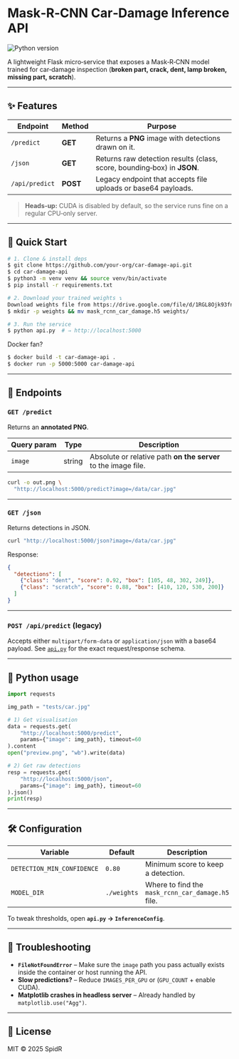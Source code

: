 # Mask‑R‑CNN Car‑Damage Inference API

![Python version](https://img.shields.io/badge/python-3.6+-blue)

A lightweight Flask micro‑service that exposes a Mask‑R‑CNN model trained for car‑damage inspection (**broken part, crack, dent, lamp broken, missing part, scratch**).

---

## ✨ Features

| Endpoint       | Method   | Purpose                                                                 |
| -------------- | -------- | ----------------------------------------------------------------------- |
| `/predict`     | **GET**  | Returns a **PNG** image with detections drawn on it.                    |
| `/json`        | **GET**  | Returns raw detection results (class, score, bounding‑box) in **JSON**. |
| `/api/predict` | **POST** | Legacy endpoint that accepts file uploads or base64 payloads.           |

> **Heads‑up:** CUDA is disabled by default, so the service runs fine on a regular CPU‑only server.

---

## 🚀 Quick Start

```bash
# 1. Clone & install deps
$ git clone https://github.com/your‑org/car‑damage‑api.git
$ cd car‑damage‑api
$ python3 -m venv venv && source venv/bin/activate
$ pip install -r requirements.txt

# 2. Download your trained weights ↴
Download weights file from https://drive.google.com/file/d/1RGL8Ojk93fnmbwYHrUkEsHCX1woIYa3J/view?usp=sharing and move it inside weigths folder
$ mkdir -p weights && mv mask_rcnn_car_damage.h5 weights/

# 3. Run the service
$ python api.py  # ⇒ http://localhost:5000
```

Docker fan?

```bash
$ docker build -t car-damage-api .
$ docker run -p 5000:5000 car-damage-api
```

---

## 📑 Endpoints

### `GET /predict`

Returns an **annotated PNG**.

| Query param | Type   | Description                                                    |
| ----------- | ------ | -------------------------------------------------------------- |
| `image`     | string | Absolute or relative path **on the server** to the image file. |

```bash
curl -o out.png \
  "http://localhost:5000/predict?image=/data/car.jpg"
```

---

### `GET /json`

Returns detections in JSON.

```bash
curl "http://localhost:5000/json?image=/data/car.jpg"
```

Response:

```json
{
  "detections": [
    {"class": "dent", "score": 0.92, "box": [105, 48, 302, 249]},
    {"class": "scratch", "score": 0.88, "box": [410, 120, 530, 200]}
  ]
}
```

---

### `POST /api/predict` (legacy)

Accepts either `multipart/form‑data` or `application/json` with a base64 payload.
See [`api.py`](api.py) for the exact request/response schema.

---

## 🐍 Python usage

```python
import requests

img_path = "tests/car.jpg"

# 1) Get visualisation
data = requests.get(
    "http://localhost:5000/predict",
    params={"image": img_path}, timeout=60
).content
open("preview.png", "wb").write(data)

# 2) Get raw detections
resp = requests.get(
    "http://localhost:5000/json",
    params={"image": img_path}, timeout=60
).json()
print(resp)
```

---

## 🛠  Configuration

| Variable                   | Default     | Description                                       |
| -------------------------- | ----------- | ------------------------------------------------- |
| `DETECTION_MIN_CONFIDENCE` | `0.80`      | Minimum score to keep a detection.                |
| `MODEL_DIR`                | `./weights` | Where to find the `mask_rcnn_car_damage.h5` file. |

To tweak thresholds, open **`api.py` → `InferenceConfig`**.

---

## 🤕 Troubleshooting

* **`FileNotFoundError`** – Make sure the `image` path you pass actually exists inside the container or host running the API.
* **Slow predictions?** – Reduce `IMAGES_PER_GPU` or (`GPU_COUNT` + enable CUDA).
* **Matplotlib crashes in headless server** – Already handled by `matplotlib.use("Agg")`.

---

## 📝 License

MIT © 2025 SpidR




